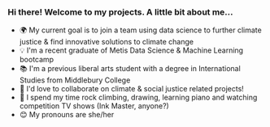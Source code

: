 ### Hi there! Welcome to my projects. A little bit about me...

- :earth_africa: My current goal is to join a team using data science to further climate justice & find innovative solutions to climate change
- :bulb: I'm a recent graduate of Metis Data Science & Machine Learning bootcamp
- :books: I'm a previous liberal arts student with a degree in International Studies from Middlebury College
- :tada: I'd love to collaborate on climate & social justice related projects! 
- :sunrise_over_mountains: I spend my time rock climbing, drawing, learning piano and watching competition TV shows (Ink Master, anyone?)
- :blush: My pronouns are she/her

<!--
**ninaksweeney/ninaksweeney** is a ✨ _special_ ✨ repository because its `README.md` (this file) appears on your GitHub profile.

Here are some ideas to get you started:

- 🔭 I’m currently working on ...
- 🌱 I’m currently learning ...
- 👯 I’m looking to collaborate on ...
- 🤔 I’m looking for help with ...
- 💬 Ask me about ...
- 📫 How to reach me: ...
- 😄 Pronouns: ...
- ⚡ Fun fact: ...
-->
